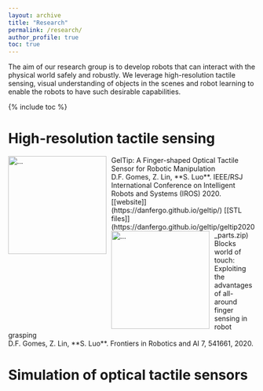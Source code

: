 ```yaml
---
layout: archive
title: "Research"
permalink: /research/
author_profile: true
toc: true
---
```


The aim of our research group is to develop robots that can interact with the physical world safely and robustly. We leverage high-resolution tactile sensing, visual understanding of objects in the scenes and robot learning to enable the robots to have such desirable capabilities. 

{% include toc %}

<!-- # Research Keywords -->

<!-- <br />
<img align="center" width="800" src="{{ site.url }}/images/WordCloudResearch.png" alt="...">
<br />
 -->
# High-resolution tactile sensing

<img align="left" width="200" style="margin-right: 10px" src="{{ site.url }}/images/research/GelTip.jpeg" alt="...">
GelTip: A Finger-shaped Optical Tactile Sensor for Robotic Manipulation <br />
D.F. Gomes, Z. Lin, **S. Luo**. IEEE/RSJ International Conference on Intelligent Robots and Systems (IROS) 2020.
[[website]](https://danfergo.github.io/geltip/) [[STL files]](https://danfergo.github.io/geltip/geltip2020_parts.zip)

<img align="left" width="200" style="margin-right: 10px" src="{{ site.url }}/images/research/exp_contact_detection.gif" alt="...">
Blocks world of touch: Exploiting the advantages of all-around finger sensing in robot grasping <br />
D.F. Gomes, Z. Lin, **S. Luo**. Frontiers in Robotics and AI 7, 541661, 2020. <br />

# Simulation of optical tactile sensors

